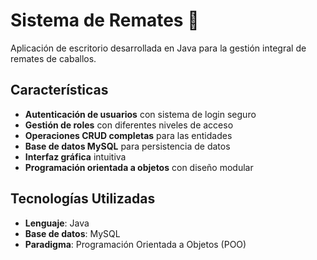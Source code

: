 # Sistema de Remates 🏇

Aplicación de escritorio desarrollada en Java para la gestión integral de remates de caballos. 

## Características

- **Autenticación de usuarios** con sistema de login seguro
- **Gestión de roles** con diferentes niveles de acceso
- **Operaciones CRUD completas** para las entidades
- **Base de datos MySQL** para persistencia de datos
- **Interfaz gráfica** intuitiva
- **Programación orientada a objetos** con diseño modular

## Tecnologías Utilizadas

- **Lenguaje**: Java
- **Base de datos**: MySQL
- **Paradigma**: Programación Orientada a Objetos (POO)
